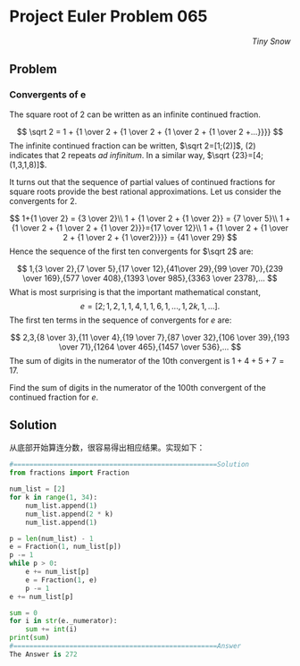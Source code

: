 # Project Euler	Problem 065

<p align="right"><i>Tiny Snow</i></p>



## Problem

### Convergents of e

The square root of 2 can be written as an infinite continued fraction.

$$
\sqrt 2 = 1 + {1 \over 2 + {1 \over 2 + {1 \over 2 + {1 \over 2 +…}}}}
$$
The infinite continued fraction can be written, $\sqrt 2=[1;(2)]$, $(2)$ indicates that $2$ repeats *ad infinitum*. In a similar way, $\sqrt {23}=[4;(1,3,1,8)]$.

It turns out that the sequence of partial values of continued fractions for square roots provide the best rational approximations. Let us consider the convergents for 2.

$$
1+{1 \over 2} = {3 \over 2}\\
1 + {1 \over 2 + {1 \over 2}} = {7 \over 5}\\
1 + {1 \over 2 + {1 \over 2 + {1 \over 2}}}={17 \over 12}\\
1 + {1 \over 2 + {1 \over 2 + {1 \over 2 + {1 \over2}}}} = {41 \over 29}
$$
Hence the sequence of the first ten convergents for $\sqrt 2$ are:

$$
1,{3 \over 2},{7 \over 5},{17 \over 12},{41\over 29},{99 \over 70},{239 \over 169},{577 \over 408},{1393 \over 985},{3363 \over 2378},...
$$
What is most surprising is that the important mathematical constant,
$$
e=[2;1,2,1,1,4,1,1,6,1,...,1,2k,1,...].​
$$
The first ten terms in the sequence of convergents for $e$ are:

$$
2,3,{8 \over 3},{11 \over 4},{19 \over 7},{87 \over 32},{106 \over 39},{193 \over 71},{1264 \over 465},{1457 \over 536},...
$$
The sum of digits in the numerator of the 10th convergent is $1+4+5+7=17$.

Find the sum of digits in the numerator of the 100th convergent of the continued fraction for $e$.



## Solution

从底部开始算连分数，很容易得出相应结果。实现如下：

```python
#===================================================Solution
from fractions import Fraction

num_list = [2]
for k in range(1, 34):
    num_list.append(1)
    num_list.append(2 * k)
    num_list.append(1)

p = len(num_list) - 1
e = Fraction(1, num_list[p])
p -= 1
while p > 0:
    e += num_list[p]
    e = Fraction(1, e)
    p -= 1
e += num_list[p]

sum = 0
for i in str(e._numerator):
    sum += int(i)
print(sum)
#===================================================Answer
The Answer is 272
```

